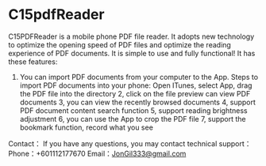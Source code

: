 # C15pdfReader

C15PDFReader is a mobile phone PDF file reader. It adopts new technology to optimize the opening speed of PDF files and optimize the reading experience of PDF documents. It is simple to use and fully functional!
It has these features:
1. You can import PDF documents from your computer to the App. Steps to import PDF documents into your phone: Open ITunes, select App, drag the PDF file into the directory
2, click on the file preview can view PDF documents
3, you can view the recently browsed documents
4, support PDF document content search function
5, support reading brightness adjustment
6, you can use the App to crop the PDF file
7, support the bookmark function, record what you see

Contact：
If you have any questions, you may contact technical support：
Phone：+601112177670
Email：JonGil333@gmail.com
